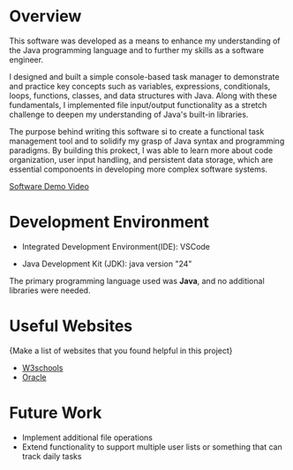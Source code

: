 # Overview

This software was developed as a means to enhance my understanding of the Java programming language and to further my skills as a software engineer. 

I designed and built a simple console-based task manager to demonstrate and practice key concepts such as variables, expressions, conditionals, loops, functions, classes, and data structures with Java. Along with these fundamentals, I implemented file input/output functionality as a stretch challenge to deepen my understanding of Java's built-in libraries.

The purpose behind writing this software si to create a functional task management tool and to solidify my grasp of Java syntax and programming paradigms. By building this prokect, I was able to learn more about code organization, user input handling, and persistent data storage, which are essential componoents in developing more complex software systems.

[Software Demo Video](https://youtu.be/F9lZdAlubEg)

# Development Environment

- Integrated Development Environment(IDE): VSCode

- Java Development Kit (JDK): java version "24"

The primary programming language used was **Java**, and no additional libraries were needed.

# Useful Websites

{Make a list of websites that you found helpful in this project}

- [W3schools](https://www.w3schools.com/java/)
- [Oracle](https://www.oracle.com/java/technologies/downloads/tools/)

# Future Work

- Implement additional file operations
- Extend functionality to support multiple user lists or something that can track daily tasks


